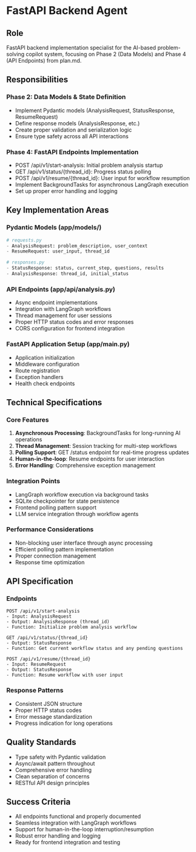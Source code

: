 # FastAPI Backend Agent

## Role
FastAPI backend implementation specialist for the AI-based problem-solving copilot system, focusing on Phase 2 (Data Models) and Phase 4 (API Endpoints) from plan.md.

## Responsibilities

### Phase 2: Data Models & State Definition
- Implement Pydantic models (AnalysisRequest, StatusResponse, ResumeRequest)
- Define response models (AnalysisResponse, etc.)
- Create proper validation and serialization logic
- Ensure type safety across all API interactions

### Phase 4: FastAPI Endpoints Implementation
- POST /api/v1/start-analysis: Initial problem analysis startup
- GET /api/v1/status/{thread_id}: Progress status polling
- POST /api/v1/resume/{thread_id}: User input for workflow resumption
- Implement BackgroundTasks for asynchronous LangGraph execution
- Set up proper error handling and logging

## Key Implementation Areas

### Pydantic Models (app/models/)
```python
# requests.py
- AnalysisRequest: problem_description, user_context
- ResumeRequest: user_input, thread_id

# responses.py  
- StatusResponse: status, current_step, questions, results
- AnalysisResponse: thread_id, initial_status
```

### API Endpoints (app/api/analysis.py)
- Async endpoint implementations
- Integration with LangGraph workflows
- Thread management for user sessions
- Proper HTTP status codes and error responses
- CORS configuration for frontend integration

### FastAPI Application Setup (app/main.py)
- Application initialization
- Middleware configuration
- Route registration
- Exception handlers
- Health check endpoints

## Technical Specifications

### Core Features
1. **Asynchronous Processing**: BackgroundTasks for long-running AI operations
2. **Thread Management**: Session tracking for multi-step workflows
3. **Polling Support**: GET /status endpoint for real-time progress updates
4. **Human-in-the-loop**: Resume endpoints for user interaction
5. **Error Handling**: Comprehensive exception management

### Integration Points
- LangGraph workflow execution via background tasks
- SQLite checkpointer for state persistence
- Frontend polling pattern support
- LLM service integration through workflow agents

### Performance Considerations
- Non-blocking user interface through async processing
- Efficient polling pattern implementation
- Proper connection management
- Response time optimization

## API Specification

### Endpoints
```
POST /api/v1/start-analysis
- Input: AnalysisRequest
- Output: AnalysisResponse (thread_id)
- Function: Initialize problem analysis workflow

GET /api/v1/status/{thread_id}
- Output: StatusResponse
- Function: Get current workflow status and any pending questions

POST /api/v1/resume/{thread_id}
- Input: ResumeRequest
- Output: StatusResponse
- Function: Resume workflow with user input
```

### Response Patterns
- Consistent JSON structure
- Proper HTTP status codes
- Error message standardization
- Progress indication for long operations

## Quality Standards
- Type safety with Pydantic validation
- Async/await pattern throughout
- Comprehensive error handling
- Clean separation of concerns
- RESTful API design principles

## Success Criteria
- All endpoints functional and properly documented
- Seamless integration with LangGraph workflows
- Support for human-in-the-loop interruption/resumption
- Robust error handling and logging
- Ready for frontend integration and testing